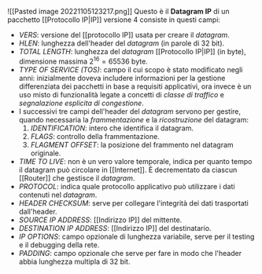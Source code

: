 ![[Pasted image 20221105123217.png]]
Questo è il __Datagram IP__ di un pacchetto [[Protocollo IP|IP]] versione 4 consiste in questi campi:
- _VERS_: versione del [[protocollo IP]] usata per creare il _datagram_.
- _HLEN_: lunghezza dell'header del _datagram_ (in parole di 32 bit).
- _TOTAL LENGTH_: lunghezza del _datagram_ [[Protocollo IP|IP]] (in byte), dimensione massima $2^{16}=65536$ byte.
- _TYPE OF SERVICE (TOS)_: campo il cui scopo è stato modificato negli anni: inizialmente doveva includere informazioni per la gestione differenziata dei pacchetti in base a requisiti applicativi, ora invece è un uso misto di funzionalità legate a concetti di _classe di traffico_ e _segnalazione esplicita di congestione_.
- I successivi tre campi dell'header del _datagram_ servono per gestire, quando necessaria la _frammentazione_ e la _ricostruzione_ del datagram:
	1. _IDENTIFICATION_: intero che identifica il datagram.
	2. _FLAGS_: controllo della frammentazione.
	3. _FLAGMENT OFFSET_: la posizione del frammento nel datagram originale.
- _TIME TO LIVE_: non è un vero valore temporale, indica per quanto tempo il datagram può circolare in [[Internet]]. È decrementato da ciascun [[Router]] che gestisce il _datagram_.
- _PROTOCOL_: indica quale protocollo applicativo può utilizzare i dati contenuti nel _datagram_.
- _HEADER CHECKSUM_: serve per collegare l'integrità dei dati trasportati dall'header.
- _SOURCE IP ADDRESS_: [[Indirizzo IP]] del mittente.
- _DESTINATION IP ADDRESS_: [[Indirizzo IP]] del destinatario.
- _IP OPTIONS_: campo opzionale di lunghezza variabile, serve per il testing e il debugging della rete.
- _PADDING_: campo opzionale che serve per fare in modo che l'header abbia lunghezza multipla di 32 bit.